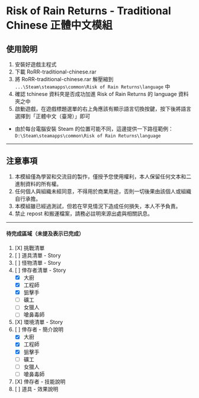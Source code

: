 # Risk of Rain Returns - Traditional Chinese 正體中文模組

## 使用說明

1. 安裝好遊戲主程式
2. 下載 RoRR-traditional-chinese.rar
3. 將 RoRR-traditional-chinese.rar 解壓縮到 ```...\Steam\steamapps\common\Risk of Rain Returns\language``` 中
4. 確認 tchinese 資料夾是否成功加進 Risk of Rain Returns 的 language 資料夾之中
5. 啟動遊戲，在遊戲標題選單的右上角應該有顯示語言切換按鍵，按下後將語言選擇到「正體中文（臺灣）」即可

* 由於每台電腦安裝 Steam 的位置可能不同，這邊提供一下路徑範例：
```D:\Steam\steamapps\common\Risk of Rain Returns\language```

---

## 注意事項

1. 本模組僅為學習和交流目的製作，僅授予您使用權利，本人保留任何文本和二進制資料的所有權。
2. 任何個人與組織未經同意，不得用於商業用途，否則一切後果由該個人或組織自行承擔。
3. 本模組雖已經過測試，但若在罕見情況下造成任何損失，本人不予負責。
4. 禁止 repost 和搬運檔案，請務必註明來源出處與相關訊息。


---

#### 待完成區域（未提及表示已完成）
1. [X] 挑戰清單
2. [ ] 道具清單 - Story
3. [ ] 怪物清單 - Story
4. [ ] 倖存者清單 - Story
    - [X] 大廚
    - [X] 工程師
    - [X] 狙擊手
    - [ ] 礦工
    - [ ] 女獵人
    - [ ] 嗆鼻毒師
5. [X] 環境清單 - Story
6. [ ] 倖存者 - 簡介說明
    - [X] 大廚
    - [X] 工程師
    - [X] 狙擊手
    - [ ] 礦工
    - [ ] 女獵人
    - [ ] 嗆鼻毒師
7. [X] 倖存者 - 技能說明
8. [ ] 道具 - 效果說明